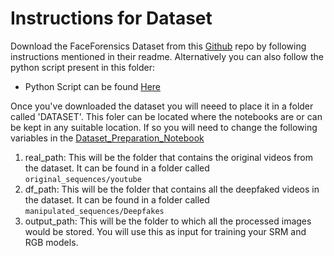 # Instructions for Dataset

Download the FaceForensics Dataset from this [Github](https://github.com/ondyari/FaceForensics) repo by following instructions mentioned in their readme. Alternatively you can also follow the python script present in this folder:
- Python Script can be found [Here](./faceforensics_download_v4.py)

Once you've downloaded the dataset you will neeed to place it in a folder called 'DATASET'. This foler can be located where the notebooks are or can be kept in any suitable location. If so you will need to change the following variables in the [Dataset_Preparation_Notebook](../../Notebooks/Dataset_Preparation-Copy1.ipynb)

1. real_path: This will be the folder that contains the original videos from the dataset. It can be found in a folder called `original_sequences/youtube`
2. df_path: This will be the folder that contains all the deepfaked videos in the dataset. It can be found in a folder called `manipulated_sequences/Deepfakes`
3. output_path: This will be the folder to which all the processed images would be stored. You will use this as input for training your SRM and RGB models.



